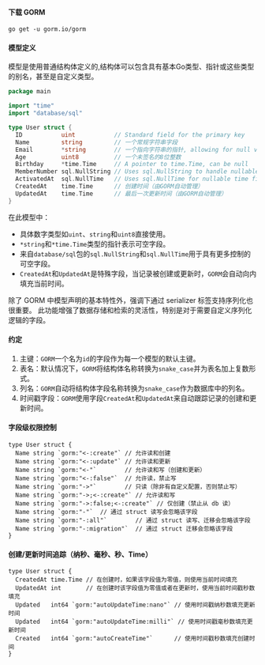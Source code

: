 #### 下载 GORM
```
go get -u gorm.io/gorm
```

#### 模型定义
模型是使用普通结构体定义的,结构体可以包含具有基本Go类型、指针或这些类型的别名，甚至是自定义类型。
```go
package main

import "time"
import "database/sql"

type User struct {
  ID           uint           // Standard field for the primary key
  Name         string         // 一个常规字符串字段
  Email        *string        // 一个指向字符串的指针, allowing for null values
  Age          uint8          // 一个未签名的8位整数
  Birthday     *time.Time     // A pointer to time.Time, can be null
  MemberNumber sql.NullString // Uses sql.NullString to handle nullable strings
  ActivatedAt  sql.NullTime   // Uses sql.NullTime for nullable time fields
  CreatedAt    time.Time      // 创建时间（由GORM自动管理）
  UpdatedAt    time.Time      // 最后一次更新时间（由GORM自动管理）
}
```
在此模型中：
- 具体数字类型如`uint`、`string`和`uint8`直接使用。
- `*string`和`*time.Time`类型的指针表示可空字段。
- 来自`database/sql`包的`sql.NullString`和`sql.NullTime`用于具有更多控制的可空字段。
- `CreatedAt`和`UpdatedAt`是特殊字段，当记录被创建或更新时，`GORM`会自动向内填充当前时间。

除了 GORM 中模型声明的基本特性外，强调下通过 serializer 标签支持序列化也很重要。 此功能增强了数据存储和检索的灵活性，特别是对于需要自定义序列化逻辑的字段。
#### 约定
1. 主键：`GORM`一个名为`id`的字段作为每一个模型的默认主键。
2. 表名：默认情况下，`GORM`将结构体名称转换为`snake_case`并为表名加上复数形式。
3. 列名：`GORM`自动将结构体字段名称转换为`snake_case`作为数据库中的列名。
4. 时间戳字段：`GORM`使用字段`CreatedAt`和`UpdatedAt`来自动跟踪记录的创建和更新时间。
#### 字段级权限控制
```
type User struct {
  Name string `gorm:"<-:create"` // 允许读和创建
  Name string `gorm:"<-:update"` // 允许读和更新
  Name string `gorm:"<-"`        // 允许读和写（创建和更新）
  Name string `gorm:"<-:false"`  // 允许读，禁止写
  Name string `gorm:"->"`        // 只读（除非有自定义配置，否则禁止写）
  Name string `gorm:"->;<-:create"` // 允许读和写
  Name string `gorm:"->:false;<-:create"` // 仅创建（禁止从 db 读）
  Name string `gorm:"-"`  // 通过 struct 读写会忽略该字段
  Name string `gorm:"-:all"`        // 通过 struct 读写、迁移会忽略该字段
  Name string `gorm:"-:migration"`  // 通过 struct 迁移会忽略该字段
}
```


#### 创建/更新时间追踪（纳秒、毫秒、秒、Time）
```
type User struct {
  CreatedAt time.Time // 在创建时，如果该字段值为零值，则使用当前时间填充
  UpdatedAt int       // 在创建时该字段值为零值或者在更新时，使用当前时间戳秒数填充
  Updated   int64 `gorm:"autoUpdateTime:nano"` // 使用时间戳纳秒数填充更新时间
  Updated   int64 `gorm:"autoUpdateTime:milli"` // 使用时间戳毫秒数填充更新时间
  Created   int64 `gorm:"autoCreateTime"`      // 使用时间戳秒数填充创建时间
}
```